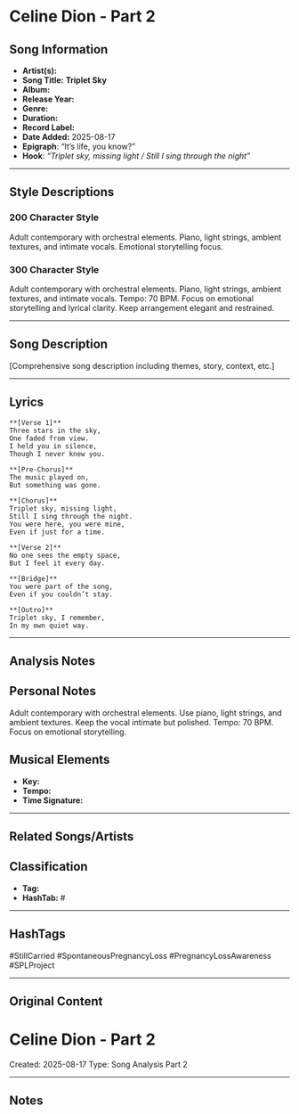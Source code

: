 # Celine Dion - Part 2

## Song Information
- **Artist(s):** 
- **Song Title:** **Triplet Sky**
- **Album:** 
- **Release Year:** 
- **Genre:** 
- **Duration:** 
- **Record Label:** 
- **Date Added:** 2025-08-17
- **Epigraph**: “It’s life, you know?”
- **Hook**: _“Triplet sky, missing light / Still I sing through the night”_

---

## Style Descriptions
### 200 Character Style
Adult contemporary with orchestral elements. Piano, light strings, ambient textures, and intimate vocals. Emotional storytelling focus.

### 300 Character Style  
Adult contemporary with orchestral elements. Piano, light strings, ambient textures, and intimate vocals. Tempo: 70 BPM. Focus on emotional storytelling and lyrical clarity. Keep arrangement elegant and restrained.

---

## Song Description
[Comprehensive song description including themes, story, context, etc.]

---

## Lyrics
```
**[Verse 1]**  
Three stars in the sky,  
One faded from view.  
I held you in silence,  
Though I never knew you.

**[Pre-Chorus]**  
The music played on,  
But something was gone.

**[Chorus]**  
Triplet sky, missing light,  
Still I sing through the night.  
You were here, you were mine,  
Even if just for a time.

**[Verse 2]**  
No one sees the empty space,  
But I feel it every day.

**[Bridge]**  
You were part of the song,  
Even if you couldn’t stay.

**[Outro]**  
Triplet sky, I remember,  
In my own quiet way.
```

---

## Analysis Notes


## Personal Notes
Adult contemporary with orchestral elements. Use piano, light strings, and ambient textures. Keep the vocal intimate but polished. Tempo: 70 BPM. Focus on emotional storytelling.

## Musical Elements
- **Key:** 
- **Tempo:** 
- **Time Signature:** 

---

## Related Songs/Artists


## Classification
- **Tag:** 
- **HashTab:** #

---

## HashTags
#StillCarried #SpontaneousPregnancyLoss #PregnancyLossAwareness #SPLProject

---

## Original Content
# Celine Dion - Part 2





Created: 2025-08-17
Type: Song Analysis Part 2

---

## Notes

